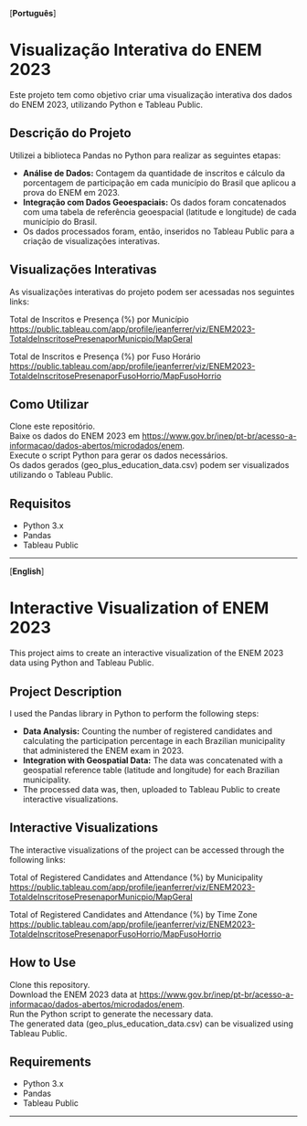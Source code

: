 [**Português**]

# Visualização Interativa do ENEM 2023

Este projeto tem como objetivo criar uma visualização interativa dos dados do ENEM 2023, utilizando Python e Tableau Public.

## Descrição do Projeto

Utilizei a biblioteca Pandas no Python para realizar as seguintes etapas:

- **Análise de Dados:** Contagem da quantidade de inscritos e cálculo da porcentagem de participação em cada município do Brasil que aplicou a prova do ENEM em 2023.
- **Integração com Dados Geoespaciais:** Os dados foram concatenados com uma tabela de referência geoespacial (latitude e longitude) de cada município do Brasil.
- Os dados processados foram, então, inseridos no Tableau Public para a criação de visualizações interativas.

## Visualizações Interativas

As visualizações interativas do projeto podem ser acessadas nos seguintes links:  

Total de Inscritos e Presença (%) por Município  
https://public.tableau.com/app/profile/jeanferrer/viz/ENEM2023-TotaldeInscritosePresenaporMunicpio/MapGeral  

Total de Inscritos e Presença (%) por Fuso Horário  
https://public.tableau.com/app/profile/jeanferrer/viz/ENEM2023-TotaldeInscritosePresenaporFusoHorrio/MapFusoHorrio  

## Como Utilizar

Clone este repositório.  
Baixe os dados do ENEM 2023 em https://www.gov.br/inep/pt-br/acesso-a-informacao/dados-abertos/microdados/enem.  
Execute o script Python para gerar os dados necessários.  
Os dados gerados (geo_plus_education_data.csv) podem ser visualizados utilizando o Tableau Public.

## Requisitos

- Python 3.x  
- Pandas  
- Tableau Public

---

[**English**]

# Interactive Visualization of ENEM 2023

This project aims to create an interactive visualization of the ENEM 2023 data using Python and Tableau Public.

## Project Description

I used the Pandas library in Python to perform the following steps:

- **Data Analysis:** Counting the number of registered candidates and calculating the participation percentage in each Brazilian municipality that administered the ENEM exam in 2023.
- **Integration with Geospatial Data:** The data was concatenated with a geospatial reference table (latitude and longitude) for each Brazilian municipality.
- The processed data was, then, uploaded to Tableau Public to create interactive visualizations.

## Interactive Visualizations

The interactive visualizations of the project can be accessed through the following links:  

Total of Registered Candidates and Attendance (%) by Municipality  
https://public.tableau.com/app/profile/jeanferrer/viz/ENEM2023-TotaldeInscritosePresenaporMunicpio/MapGeral  

Total of Registered Candidates and Attendance (%) by Time Zone  
https://public.tableau.com/app/profile/jeanferrer/viz/ENEM2023-TotaldeInscritosePresenaporFusoHorrio/MapFusoHorrio  

## How to Use

Clone this repository.  
Download the ENEM 2023 data at https://www.gov.br/inep/pt-br/acesso-a-informacao/dados-abertos/microdados/enem.  
Run the Python script to generate the necessary data.  
The generated data (geo_plus_education_data.csv) can be visualized using Tableau Public.

## Requirements

- Python 3.x  
- Pandas  
- Tableau Public

---
